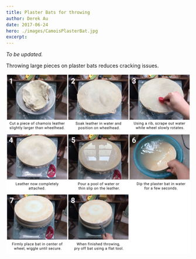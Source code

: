```yaml
---
title: Plaster Bats for throwing
author: Derek Au
date: 2017-06-24
hero: ./images/CamoisPlasterBat.jpg
excerpt: 
---
```


_To be updated._

Throwing large pieces on plaster bats reduces cracking issues.

![](./images/CamoisPlasterBat.jpg)
